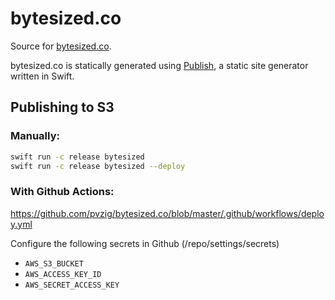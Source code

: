 # bytesized.co
Source for [bytesized.co](https://www.bytesized.co).

bytesized.co is statically generated using [Publish](https://github.com/JohnSundell/Publish), a static site generator written in Swift.

## Publishing to S3

### Manually:
```bash
swift run -c release bytesized
swift run -c release bytesized --deploy
```

### With Github Actions:

https://github.com/pvzig/bytesized.co/blob/master/.github/workflows/deploy.yml

Configure the following secrets in Github (/repo/settings/secrets)
- `AWS_S3_BUCKET`
- `AWS_ACCESS_KEY_ID`
- `AWS_SECRET_ACCESS_KEY`
